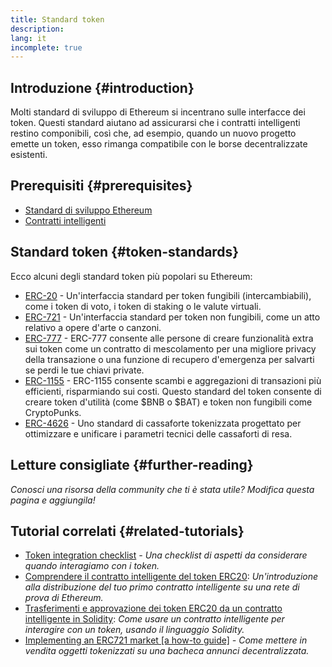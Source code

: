 ```yaml
---
title: Standard token
description:
lang: it
incomplete: true
---
```


## Introduzione {#introduction}

Molti standard di sviluppo di Ethereum si incentrano sulle interfacce dei token. Questi standard aiutano ad assicurarsi che i contratti intelligenti restino componibili, così che, ad esempio, quando un nuovo progetto emette un token, esso rimanga compatibile con le borse decentralizzate esistenti.

## Prerequisiti {#prerequisites}

- [Standard di sviluppo Ethereum](/developers/docs/standards/)
- [Contratti intelligenti](/developers/docs/smart-contracts/)

## Standard token {#token-standards}

Ecco alcuni degli standard token più popolari su Ethereum:

- [ERC-20](/developers/docs/standards/tokens/erc-20/) - Un'interfaccia standard per token fungibili (intercambiabili), come i token di voto, i token di staking o le valute virtuali.
- [ERC-721](/developers/docs/standards/tokens/erc-721/) - Un'interfaccia standard per token non fungibili, come un atto relativo a opere d'arte o canzoni.
- [ERC-777](/developers/docs/standards/tokens/erc-777/) - ERC-777 consente alle persone di creare funzionalità extra sui token come un contratto di mescolamento per una migliore privacy della transazione o una funzione di recupero d'emergenza per salvarti se perdi le tue chiavi private.
- [ERC-1155](/developers/docs/standards/tokens/erc-1155/) - ERC-1155 consente scambi e aggregazioni di transazioni più efficienti, risparmiando sui costi. Questo standard del token consente di creare token d'utilità (come $BNB o $BAT) e token non fungibili come CryptoPunks.
- [ERC-4626](/developers/docs/standards/tokens/erc-4626/) - Uno standard di cassaforte tokenizzata progettato per ottimizzare e unificare i parametri tecnici delle cassaforti di resa.

## Letture consigliate {#further-reading}

_Conosci una risorsa della community che ti è stata utile? Modifica questa pagina e aggiungila!_

## Tutorial correlati {#related-tutorials}

- [Token integration checklist](/developers/tutorials/token-integration-checklist/) _- Una checklist di aspetti da considerare quando interagiamo con i token._
- [Comprendere il contratto intelligente del token ERC20](/developers/tutorials/understand-the-erc-20-token-smart-contract/): _Un'introduzione alla distribuzione del tuo primo contratto intelligente su una rete di prova di Ethereum._
- [Trasferimenti e approvazione dei token ERC20 da un contratto intelligente in Solidity](/developers/tutorials/transfers-and-approval-of-erc-20-tokens-from-a-solidity-smart-contract/): _Come usare un contratto intelligente per interagire con un token, usando il linguaggio Solidity._
- [Implementing an ERC721 market [a how-to guide]](/developers/tutorials/how-to-implement-an-erc721-market/) _- Come mettere in vendita oggetti tokenizzati su una bacheca annunci decentralizzata._
